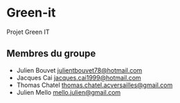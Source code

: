 # Green-it
Projet Green IT

## Membres du groupe
- Julien Bouvet julientbouvet78@hotmail.com
- Jacques Cai jacques.cai1999@hotmail.com
- Thomas Chatel thomas.chatel.acversailles@gmail.com
- Julien Mello mello.julien@gmail.com
